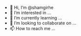- 👋 Hi, I’m @shamgirhe
- 👀 I’m interested in ...
- 🌱 I’m currently learning ...
- 💞️ I’m looking to collaborate on ...
- 📫 How to reach me ...

<!---
shamgirhe/shamgirhe is a ✨ special ✨ repository because its `README.md` (this file) appears on your GitHub profile.
You can click the Preview link to take a look at your changes.
--->
